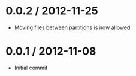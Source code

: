 0.0.2 / 2012-11-25
==================

  * Moving files between partitions is now allowed

0.0.1 / 2012-11-08
==================

  * Initial commit
